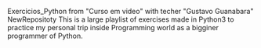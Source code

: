 Exercicios_Python from "Curso em video" with techer "Gustavo Guanabara"
NewRepositoty
This is a large playlist of exercises made in Python3 to practice my personal trip inside Programming world as a bigginer programmer of Python.
